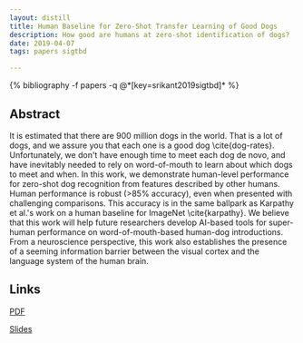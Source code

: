 ```yaml
---
layout: distill
title: Human Baseline for Zero-Shot Transfer Learning of Good Dogs
description: How good are humans at zero-shot identification of dogs?
date: 2019-04-07
tags: papers sigtbd

---
```

<div class="publications">
    {% bibliography -f papers -q @*[key=srikant2019sigtbd]* %}
</div>

## Abstract 
It is estimated that there are 900 million dogs in the world. That is a lot of dogs, and we assure you that each one is a good dog \cite{dog-rates}. Unfortunately, we don't have enough time to meet each dog de novo, and have inevitably needed to rely on word-of-mouth to learn about which dogs to meet and when. In this work, we demonstrate human-level performance for zero-shot dog recognition from features described by other humans. Human performance is robust (>85\% accuracy), even when presented with challenging comparisons. This accuracy is in the same ballpark as Karpathy et al.'s work on a human baseline for ImageNet \cite{karpathy}. We believe that this work will help future researchers develop AI-based tools for super-human performance on word-of-mouth-based human-dog introductions. From a neuroscience perspective, this work also establishes the presence of a seeming information barrier between the visual cortex and the language system of the human brain.

## Links
[PDF](/assets/papers/sigtbd_19.pdf)

[Slides](/assets/papers/slides_sigtbd_19.pdf)
